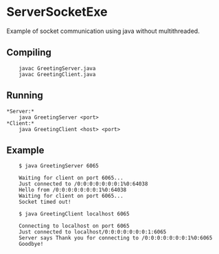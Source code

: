 
ServerSocketExe
===============

Example of socket communication using java without multithreaded.

Compiling
---------

		javac GreetingServer.java
		javac GreetingClient.java

Running
---------

	*Server:*
		java GreetingServer <port>
	*Client:*
		java GreetingClient <host> <port>


Example
----------

		$ java GreetingServer 6065

		Waiting for client on port 6065...
		Just connected to /0:0:0:0:0:0:0:1%0:64038
		Hello from /0:0:0:0:0:0:0:1%0:64038
		Waiting for client on port 6065...
		Socket timed out!

		$ java GreetingClient localhost 6065

		Connecting to localhost on port 6065
		Just connected to localhost/0:0:0:0:0:0:0:1:6065
		Server says Thank you for connecting to /0:0:0:0:0:0:0:1%0:6065
		Goodbye!



